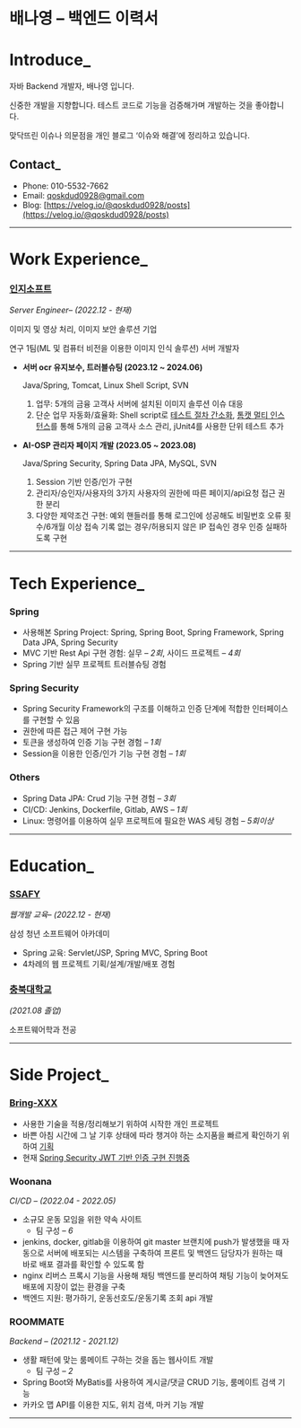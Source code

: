 # 배나영 – 백엔드 이력서

# Introduce_

자바 Backend 개발자, 배나영 입니다.

신중한 개발을 지향합니다. 테스트 코드로 기능을 검증해가며 개발하는 것을 좋아합니다.

맞닥뜨린 이슈나 의문점을 개인 블로그 ‘이슈와 해결’에 정리하고 있습니다.

## Contact_

- Phone: 010-5532-7662
- Email: qoskdud0928@gmail.com
- Blog: [https://velog.io/@qoskdud0928/posts](https://velog.io/@qoskdud0928/posts)

---

# Work Experience_

### [인지소프트](http://inzisoft.com/)

*Server Engineer– (2022.12 - 현재)*

이미지 및 영상 처리, 이미지 보안 솔루션 기업

연구 1팀(ML 및 컴퓨터 비전을 이용한 이미지 인식 솔루션) 서버 개발자

- **서버 ocr 유지보수, 트러블슈팅 (2023.12 ~ 2024.06)**
    
    Java/Spring, Tomcat, Linux Shell Script, SVN
    
    1. 업무: 5개의 금융 고객사 서버에 설치된 이미지 솔루션 이슈 대응
    2. 단순 업무 자동화/효율화: Shell script로 [테스트 절차 간소화](https://velog.io/@qoskdud0928/%EB%B6%80%ED%95%98-%ED%85%8C%EC%8A%A4%ED%8A%B8), [톰캣 멀티 인스턴스](https://velog.io/@qoskdud0928/%ED%86%B0%EC%BA%A3-%EB%A9%80%ED%8B%B0-%EC%9D%B8%EC%8A%A4%ED%84%B4%EC%8A%A4-%ED%99%98%EA%B2%BD-%EA%B5%AC%EC%B6%95)를 통해 5개의 금융 고객사 소스 관리, jUnit4를 사용한 단위 테스트 추가
    
- **AI-OSP 관리자 페이지 개발 (2023.05 ~ 2023.08)**
    
    Java/Spring Security, Spring Data JPA, MySQL, SVN
    
    1. Session 기반 인증/인가 구현
    2. 관리자/승인자/사용자의 3가지 사용자의 권한에 따른 페이지/api요청 접근 권한 분리
    3. 다양한 제약조건 구현: 예외 핸들러를 통해 로그인에 성공해도 비밀번호 오류 횟수/6개월 이상 접속 기록 없는 경우/허용되지 않은 IP 접속인 경우 인증 실패하도록 구현
    

---

# Tech Experience_

### Spring

- 사용해본 Spring Project: Spring, Spring Boot, Spring Framework, Spring Data JPA, Spring Security
- MVC 기반 Rest Api 구현 경험: 실무 *– 2회*, 사이드 프로젝트 *– 4회*
- Spring 기반 실무 프로젝트 트러블슈팅 경험

### Spring Security

- Spring Security Framework의 구조를 이해하고 인증 단계에 적합한 인터페이스를 구현할 수 있음
- 권한에 따른 접근 제어 구현 가능
- 토큰을 생성하여 인증 기능 구현 경험 *– 1회*
- Session을 이용한 인증/인가 기능 구현 경험 *– 1회*

### Others

- Spring Data JPA: Crud 기능 구현 경험 *– 3회*
- CI/CD: Jenkins, Dockerfile, Gitlab, AWS *– 1회*
- Linux: 명령어를 이용하여 실무 프로젝트에 필요한 WAS 세팅 경험 *– 5회이상*

---

# Education_

### [SSAFY](https://www.ssafy.com/ksp/jsp/swp/swpMain.jsp)

*웹개발 교육– (2022.12 - 현재)*

삼성 청년 소프트웨어 아카데미

- Spring 교육: Servlet/JSP, Spring MVC, Spring Boot
- 4차례의 웹 프로젝트 기획/설계/개발/배포 경험

### [충북대학교](https://www.cbnu.ac.kr/www/index.do)

*(2021.08 졸업)*

소프트웨어학과 전공

---

# Side Project_

### [Bring-XXX](https://github.com/yeong-coding/bring-XXX/tree/main)

- 사용한 기술을 적용/정리해보기 위하여 시작한 개인 프로젝트
- 바쁜 아침 시간에 그 날 기후 상태에 따라 챙겨야 하는 소지품을 빠르게 확인하기 위하여 [기획](https://github.com/yeong-coding/bring-XXX/tree/design)
- 현재 [Spring Security JWT 기반 인증 구현 진행중](https://github.com/yeong-coding/bring-XXX/tree/security)

### Woonana

*CI/CD – (2022.04 - 2022.05)*

- 소규모 운동 모임을 위한 약속 사이트
    - 팀 구성 *– 6*
- jenkins, docker, gitlab을 이용하여 git master 브랜치에 push가 발생했을 때 자동으로 서버에 배포되는 시스템을 구축하여 프론트 및 백엔드 담당자가 원하는 때 바로 배포 결과를 확인할 수 있도록 함
- nginx 리버스 프록시 기능을 사용해 채팅 백엔드를 분리하여 채팅 기능이 늦어져도 배포에 지장이 없는 환경을 구축
- 백엔드 지원: 평가하기, 운동선호도/운동기록 조회 api 개발

### ROOMMATE

*Backend – (2021.12 - 2021.12)*

- 생활 패턴에 맞는 룸메이트 구하는 것을 돕는 웹사이트 개발
    - 팀 구성 *– 2*
- Spring Boot와 MyBatis를 사용하여 게시글/댓글 CRUD 기능, 룸메이트 검색 기능
- 카카오 맵 API를 이용한 지도, 위치 검색, 마커 기능 개발

---
